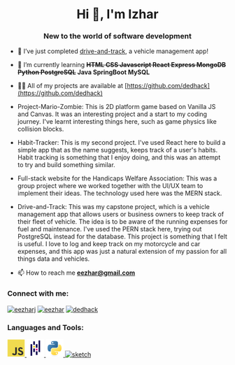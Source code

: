 <h1 align="center">Hi 👋, I'm Izhar</h1>
<h3 align="center">New to the world of software development</h3>

- 🔭 I’ve just completed [drive-and-track](https://github.com/dedhack/drive-and-track), a vehicle management app!

- 🌱 I’m currently learning **~~HTML CSS Javascript React Express MongoDB Python PostgreSQL~~ Java SpringBoot MySQL**

- 👨‍💻 All of my projects are available at [https://github.com/dedhack](https://github.com/dedhack)
- Project-Mario-Zombie: This is 2D platform game based on Vanilla JS and Canvas. It was an interesting project and a start to my coding journey. I've learnt interesting things here, such as game physics like collision blocks.
- Habit-Tracker: This is my second project. I've used React here to build a simple app that as the name suggests, keeps track of a user's habits. Habit tracking is something that I enjoy doing, and this was an attempt to try and build something similar.
- Full-stack website for the Handicaps Welfare Association: This was a group project where we worked together with the UI/UX team to implement their ideas. The technology used here was the MERN stack.
- Drive-and-Track: This was my capstone project, which is a vehicle management app that allows users or business owners to keep track of their fleet of vehicle. The idea is to be aware of the running expenses for fuel and maintenance. I've used the PERN stack here, trying out PostgreSQL instead for the database. This project is something that I felt is useful. I love to log and keep track on my motorcycle and car expenses, and this app was just a natural extension of my passion for all things data and vehicles.
- 📫 How to reach me **eezhar@gmail.com**

<h3 align="left">Connect with me:</h3>
<p align="left">
<a href="https://twitter.com/eezharj" target="blank"><img align="center" src="https://raw.githubusercontent.com/rahuldkjain/github-profile-readme-generator/master/src/images/icons/Social/twitter.svg" alt="eezharj" height="30" width="40" /></a>
<a href="https://www.hackerrank.com/eezhar" target="blank"><img align="center" src="https://raw.githubusercontent.com/rahuldkjain/github-profile-readme-generator/master/src/images/icons/Social/hackerrank.svg" alt="eezhar" height="30" width="40" /></a>
<a href="https://www.leetcode.com/dedhack" target="blank"><img align="center" src="https://raw.githubusercontent.com/rahuldkjain/github-profile-readme-generator/master/src/images/icons/Social/leet-code.svg" alt="dedhack" height="30" width="40" /></a>
</p>

<h3 align="left">Languages and Tools:</h3>
<p align="left"> <a href="https://developer.mozilla.org/en-US/docs/Web/JavaScript" target="_blank" rel="noreferrer"> <img src="https://raw.githubusercontent.com/devicons/devicon/master/icons/javascript/javascript-original.svg" alt="javascript" width="40" height="40"/> </a> <a href="https://pandas.pydata.org/" target="_blank" rel="noreferrer"> <img src="https://raw.githubusercontent.com/devicons/devicon/2ae2a900d2f041da66e950e4d48052658d850630/icons/pandas/pandas-original.svg" alt="pandas" width="40" height="40"/> </a> <a href="https://www.python.org" target="_blank" rel="noreferrer"> <img src="https://raw.githubusercontent.com/devicons/devicon/master/icons/python/python-original.svg" alt="python" width="40" height="40"/> </a> <a href="https://www.sketch.com/" target="_blank" rel="noreferrer"> <img src="https://www.vectorlogo.zone/logos/sketchapp/sketchapp-icon.svg" alt="sketch" width="40" height="40"/> </a> </p>

<!---
dedhack/dedhack is a ✨ special ✨ repository because its `README.md` (this file) appears on your GitHub profile.
You can click the Preview link to take a look at your changes.
--->
